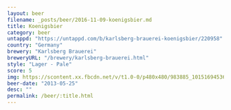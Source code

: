 ```yaml
---
layout: beer
filename: _posts/beer/2016-11-09-koenigsbier.md
title: Koenigsbier
category: beer
untappd: "https://untappd.com/b/karlsberg-brauerei-koenigsbier/220958"
country: "Germany"
brewery: "Karlsberg Brauerei"
breweryURL: "/brewery/karlsberg-brauerei.html"
style: "Lager - Pale"
score: 5
img: https://scontent.xx.fbcdn.net/v/t1.0-0/p480x480/983885_10151694536943745_1632093000_n.jpg?_nc_cat=106&_nc_ht=scontent.xx&oh=abf71e526e17aa82b15fa355ed3e4c46&oe=5DBEBA12
beer-date: "2013-05-25"
desc: ""
permalink: /beer/:title.html
---
```

